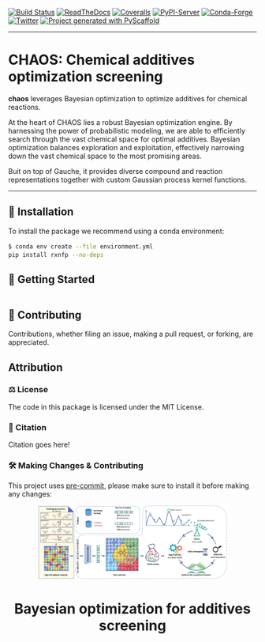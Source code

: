<!-- These are examples of badges you might want to add to your README:
please update the URLs accordingly -->

[![Build Status](https://api.cirrus-ci.com/github/schwallergroup/chaos.svg?branch=main)](https://cirrus-ci.com/github/<USER>/additive-bo)
[![ReadTheDocs](https://readthedocs.org/projects/additive-bo/badge/?version=latest)](https://additive-bo.readthedocs.io/en/stable/)
[![Coveralls](https://img.shields.io/coveralls/github/<USER>/additive-bo/main.svg)](https://coveralls.io/r/<USER>/additive-bo)
[![PyPI-Server](https://img.shields.io/pypi/v/additive-bo.svg)](https://pypi.org/project/additive-bo/)
[![Conda-Forge](https://img.shields.io/conda/vn/conda-forge/additive-bo.svg)](https://anaconda.org/conda-forge/additive-bo)
[![Twitter](https://img.shields.io/twitter/url/http/shields.io.svg?style=social&label=Twitter)](https://twitter.com/additive-bo)
[![Project generated with PyScaffold](https://img.shields.io/badge/-PyScaffold-005CA0?logo=pyscaffold)](https://pyscaffold.org/)

---

# CHAOS: Chemical additives optimization screening

**chaos** leverages Bayesian optimization to optimize additives for chemical reactions.

At the heart of CHAOS lies a robust Bayesian optimization engine. By harnessing the power of probabilistic modeling, we are able to efficiently search through the vast chemical space for optimal additives. Bayesian optimization balances exploration and exploitation, effectively narrowing down the vast chemical space to the most promising areas.

Buit on top of Gauche, it provides diverse compound and reaction representations together with custom Gaussian process kernel functions.



---

## 🚀 Installation

To install the package we recommend using a conda environment:

```bash
$ conda env create --file environment.yml
pip install rxnfp --no-deps
```

## 💪 Getting Started

```python

```
## 👋 Contributing

Contributions, whether filing an issue, making a pull request, or forking, are appreciated.

##  Attribution

### ⚖️ License

The code in this package is licensed under the MIT License.

### 📖 Citation

Citation goes here!

### 🛠️ Making Changes & Contributing

This project uses [pre-commit](https://pre-commit.com/), please make sure to install it before making any changes:




<p align="center">
  <img src="https://github.com/schwallergroup/chaos/blob/refactoring/docs/_static/additive-pipeline.png" height="150">
</p>


<h1 align="center">
  Bayesian optimization for additives screening
</h1>

